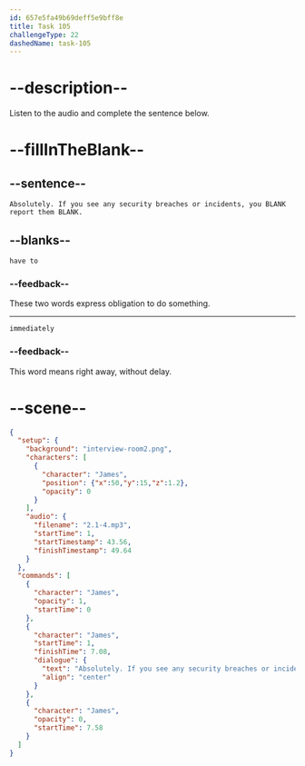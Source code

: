 ```yaml
---
id: 657e5fa49b69deff5e9bff8e
title: Task 105
challengeType: 22
dashedName: task-105
---
```


<!-- (audio) James: Absolutely. If you see any security breaches or incidents, you have to report them immediately. -->

# --description--

Listen to the audio and complete the sentence below.

# --fillInTheBlank--

## --sentence--

`Absolutely. If you see any security breaches or incidents, you BLANK report them BLANK.`

## --blanks--

`have to`

### --feedback--

These two words express obligation to do something.

---

`immediately`

### --feedback--

This word means right away, without delay.

# --scene--

```json
{
  "setup": {
    "background": "interview-room2.png",
    "characters": [
      {
        "character": "James",
        "position": {"x":50,"y":15,"z":1.2},
        "opacity": 0
      }
    ],
    "audio": {
      "filename": "2.1-4.mp3",
      "startTime": 1,
      "startTimestamp": 43.56,
      "finishTimestamp": 49.64
    }
  },
  "commands": [
    {
      "character": "James",
      "opacity": 1,
      "startTime": 0
    },
    {
      "character": "James",
      "startTime": 1,
      "finishTime": 7.08,
      "dialogue": {
        "text": "Absolutely. If you see any security breaches or incidents, you have to report them immediately.",
        "align": "center"
      }
    },
    {
      "character": "James",
      "opacity": 0,
      "startTime": 7.58
    }
  ]
}
```
